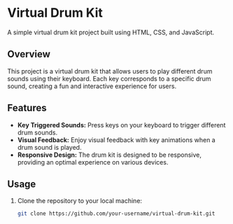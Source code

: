 # Virtual Drum Kit

A simple virtual drum kit project built using HTML, CSS, and JavaScript.

## Overview

This project is a virtual drum kit that allows users to play different drum sounds using their keyboard. Each key corresponds to a specific drum sound, creating a fun and interactive experience for users.

## Features

- **Key Triggered Sounds:** Press keys on your keyboard to trigger different drum sounds.
- **Visual Feedback:** Enjoy visual feedback with key animations when a drum sound is played.
- **Responsive Design:** The drum kit is designed to be responsive, providing an optimal experience on various devices.

## Usage

1. Clone the repository to your local machine:

   ```bash
   git clone https://github.com/your-username/virtual-drum-kit.git
